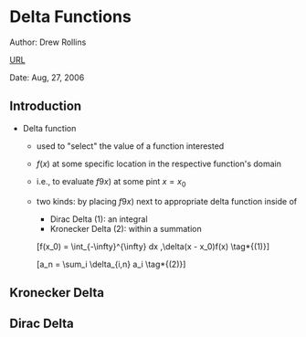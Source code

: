 # Delta Functions

Author: Drew Rollins

[URL](http://www.cchem.berkeley.edu/chem120a/extra/delta_functions.pdf)

Date: Aug, 27, 2006


## Introduction

+ Delta function
  + used to "select" the value of a function interested
  + $f(x)$ at some specific location in the respective function's domain
  + i.e., to evaluate $f9x)$ at some pint $x = x_0$
  + two kinds: by placing $f9x)$ next to appropriate delta function inside of 
    + Dirac Delta (1): an integral
    + Kronecker Delta (2): within a summation

    \[f(x_0) = \int_{-\infty}^{\infty} dx \,\delta(x - x_0)f(x) \tag*{(1)}\]

    \[a_n = \sum_i \delta_{i,n} a_i \tag*{(2)}\]


## Kronecker Delta





## Dirac Delta






